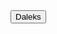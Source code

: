 <link href="style.css" rel="stylesheet">
<button class = "button button1" onClick = "myFunction()"> Daleks </button>
<script>
function myFunction() {
window.location.href = "http://frogastudios.com/docs/daleks/";
}
</script>
